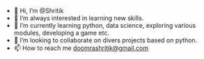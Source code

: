 - 👋 Hi, I’m @Shritik
- 👀 I’m always interested in learning new skills.
- 🌱 I’m currently learning python, data science, exploring various modules, developing a game etc.
- 💞️ I’m looking to collaborate on divers projects based on python.
- 📫 How to reach me doomrashritik@gmail.com

<!---
S-h-r-i-t-i-k/S-h-r-i-t-i-k is a ✨ special ✨ repository because its `README.md` (this file) appears on your GitHub profile.
You can click the Preview link to take a look at your changes.
--->
